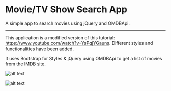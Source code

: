 # Movie/TV Show Search App
A simple app to search movies using jQuery and OMDBApi.

---------------------------------------------------------

This application is a modified version of this tutorial: https://www.youtube.com/watch?v=YsPqjYGauns. Different styles and functionalities have
been added.

It uses Bootstrap for Styles & jQuery using OMDBApi to get a list of movies from the IMDB site.


![alt text](https://i.imgur.com/pjQfqHD.png)

![alt text](https://i.imgur.com/P0ePdBm.png)
